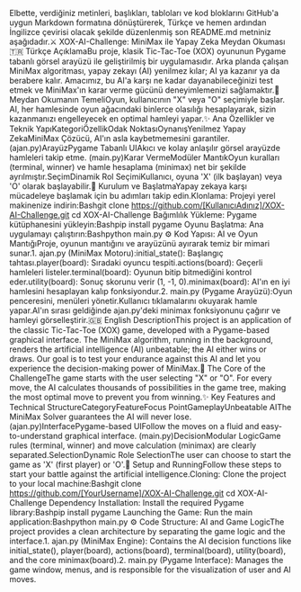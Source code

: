 Elbette, verdiğiniz metinleri, başlıkları, tabloları ve kod bloklarını GitHub'a uygun Markdown formatına dönüştürerek, Türkçe ve hemen ardından İngilizce çevirisi olacak şekilde düzenlenmiş son README.md metniniz aşağıdadır.⚔️ XOX-AI-Challenge: MiniMax ile Yapay Zeka Meydan Okuması🇹🇷 Türkçe AçıklamaBu proje, klasik Tic-Tac-Toe (XOX) oyununun Pygame tabanlı görsel arayüzü ile geliştirilmiş bir uygulamasıdır. Arka planda çalışan MiniMax algoritması, yapay zekayı (AI) yenilmez kılar; AI ya kazanır ya da berabere kalır. Amacımız, bu AI'a karşı ne kadar dayanabileceğinizi test etmek ve MiniMax'ın karar verme gücünü deneyimlemenizi sağlamaktır.🎯 Meydan Okumanın TemeliOyun, kullanıcının "X" veya "O" seçimiyle başlar. AI, her hamlesinde oyun ağacındaki binlerce olasılığı hesaplayarak, sizin kazanmanızı engelleyecek en optimal hamleyi yapar.✨ Ana Özellikler ve Teknik YapıKategoriÖzellikOdak NoktasıOynanışYenilmez Yapay ZekaMiniMax Çözücü, AI'ın asla kaybetmemesini garantiler. (ajan.py)ArayüzPygame Tabanlı UIAkıcı ve kolay anlaşılır görsel arayüzde hamleleri takip etme. (main.py)Karar VermeModüler MantıkOyun kuralları (terminal, winner) ve hamle hesaplama (minimax) net bir şekilde ayrılmıştır.SeçimDinamik Rol SeçimiKullanıcı, oyuna 'X' (ilk başlayan) veya 'O' olarak başlayabilir.🚀 Kurulum ve BaşlatmaYapay zekaya karşı mücadeleye başlamak için bu adımları takip edin.Klonlama: Projeyi yerel makinenize indirin:Bashgit clone https://github.com/[KullanıcıAdınız]/XOX-AI-Challenge.git
cd XOX-AI-Challenge
Bağımlılık Yükleme: Pygame kütüphanesini yükleyin:Bashpip install pygame
Oyunu Başlatma: Ana uygulamayı çalıştırın:Bashpython main.py
⚙️ Kod Yapısı: AI ve Oyun MantığıProje, oyunun mantığını ve arayüzünü ayırarak temiz bir mimari sunar.1. ajan.py (MiniMax Motoru):initial_state(): Başlangıç tahtası.player(board): Sıradaki oyuncu tespiti.actions(board): Geçerli hamleleri listeler.terminal(board): Oyunun bitip bitmediğini kontrol eder.utility(board): Sonuç skorunu verir (1, -1, 0).minimax(board): AI'ın en iyi hamlesini hesaplayan kalıp fonksiyondur.2. main.py (Pygame Arayüzü):Oyun penceresini, menüleri yönetir.Kullanıcı tıklamalarını okuyarak hamle yapar.AI'ın sırası geldiğinde ajan.py'deki minimax fonksiyonunu çağırır ve hamleyi görselleştirir.🇬🇧 English DescriptionThis project is an application of the classic Tic-Tac-Toe (XOX) game, developed with a Pygame-based graphical interface. The MiniMax algorithm, running in the background, renders the artificial intelligence (AI) unbeatable; the AI either wins or draws. Our goal is to test your endurance against this AI and let you experience the decision-making power of MiniMax.🎯 The Core of the ChallengeThe game starts with the user selecting "X" or "O". For every move, the AI calculates thousands of possibilities in the game tree, making the most optimal move to prevent you from winning.✨ Key Features and Technical StructureCategoryFeatureFocus PointGameplayUnbeatable AIThe MiniMax Solver guarantees the AI will never lose. (ajan.py)InterfacePygame-based UIFollow the moves on a fluid and easy-to-understand graphical interface. (main.py)DecisionModular LogicGame rules (terminal, winner) and move calculation (minimax) are clearly separated.SelectionDynamic Role SelectionThe user can choose to start the game as 'X' (first player) or 'O'.🚀 Setup and RunningFollow these steps to start your battle against the artificial intelligence.Cloning: Clone the project to your local machine:Bashgit clone https://github.com/[YourUsername]/XOX-AI-Challenge.git
cd XOX-AI-Challenge
Dependency Installation: Install the required Pygame library:Bashpip install pygame
Launching the Game: Run the main application:Bashpython main.py
⚙️ Code Structure: AI and Game LogicThe project provides a clean architecture by separating the game logic and the interface.1. ajan.py (MiniMax Engine): Contains the AI decision functions like initial_state(), player(board), actions(board), terminal(board), utility(board), and the core minimax(board).2. main.py (Pygame Interface): Manages the game window, menus, and is responsible for the visualization of user and AI moves.
